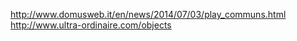 <http://www.domusweb.it/en/news/2014/07/03/play_communs.html>
<http://www.ultra-ordinaire.com/objects>
